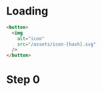 # Loading

```html
<button>
  <img
    alt="icon"
    src="/assets/icon-[hash].svg"
  />
</button>
```

# Step 0


